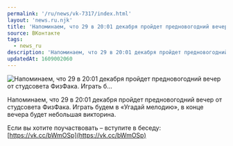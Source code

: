```yaml
---
permalink: '/ru/news/vk-7317/index.html'
layout: 'news.ru.njk'
title: 'Напоминаем, что 29 в 20:01 декабря пройдет предновогодний вечер от студсовета ФизФака. Играть б…'
source: ВКонтакте
tags:
  - news_ru
description: 'Напоминаем, что 29 в 20:01 декабря пройдет предновогодний вечер от студсовета ФизФака. Играть б…'
updatedAt: 1609002060
---
```

![Напоминаем, что 29 в 20:01 декабря пройдет предновогодний вечер от студсовета ФизФака. Играть б…](https://sun9-39.userapi.com/impg/M1T4k1WzoYbF-tdNLEZ2gCAzlQsTCWdB4QO3xg/JgpE2lHs2SQ.jpg?size=1280x1057&quality=96&proxy=1&sign=e78cd77334228fa93e1f8cb09f20c767&c_uniq_tag=S6yxLUXa81F99__rMU3vDz8N0PDma4c2Kzsh2jWGpus&type=album)

Напоминаем, что 29 в 20:01 декабря пройдет предновогодний вечер от студсовета ФизФака. Играть будем в «Угадай мелодию», в конце вечера будет небольшая викторина.

Если вы хотите поучаствовать – вступите в беседу: [https://vk.cc/bWmOSp](https://vk.cc/bWmOSp)
